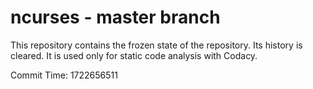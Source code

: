 # ncurses - master branch

This repository contains the frozen state of the repository.
Its history is cleared. It is used only for static code
analysis with Codacy.

Commit Time: 1722656511